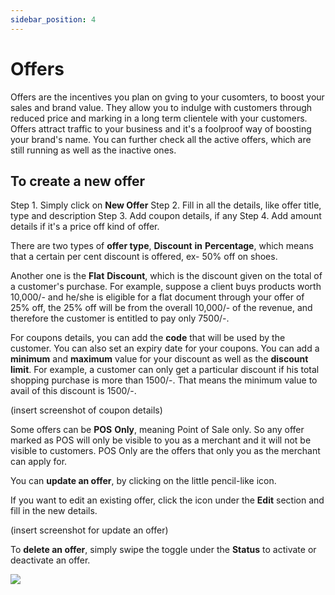 ```yaml
---
sidebar_position: 4
---
```


# Offers 

Offers are the incentives you plan on gving to your cusomters, to boost your sales and brand value. They allow you to indulge with customers through reduced price and marking in a long term clientele with your customers. Offers attract traffic to your business and it's a foolproof way of boosting your brand's name.  You can further check all the active offers, which are still running as well as the inactive ones. 

## To create a new offer

Step 1. Simply click on **New Offer** 
Step 2. Fill in all the details, like offer title, type and description
Step 3. Add coupon details, if any 
Step 4. Add amount details if it's a price off kind of offer.

There are two types of **offer type**, **Discount** **in** **Percentage**, which means that a certain per cent discount is offered, ex- 50% off on shoes. 

Another one is the **Flat** **Discount**, which is the discount given on the total of a customer's purchase. For example, suppose a client buys products worth 10,000/- and he/she is eligible for a flat document through your offer of 25% off, the 25% off will be from the overall 10,000/- of the revenue, and therefore the customer is entitled to pay only 7500/-.

For coupons details, you can add the **code** that will be used by the customer. You can also set an expiry date for your coupons.  You can add a **minimum** and **maximum** value for your discount as well as the **discount** **limit**. For example, a customer can only get a particular discount if his total shopping purchase is more than 1500/-. That means the minimum value to avail of this discount is 1500/-. 

(insert screenshot of coupon details)

Some offers can be **POS** **Only**, meaning Point of Sale only. So any offer marked as  POS  will only be visible to you as a merchant and it will not be visible to customers. POS Only are the offers that only you as the merchant can apply for.

You can **update an offer**, by clicking on the little pencil-like icon.

If you want to edit an existing offer, click the icon under the **Edit** section and fill in the new details.

(insert screenshot for update an offer)

To **delete an offer**, simply swipe the toggle under the **Status** to activate or deactivate an offer. 

![](https://fastorimage.s3.ap-south-1.amazonaws.com/tutorial/offers.gif)



